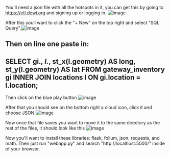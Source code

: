 You'll need a json file with all the hotspots in it, you can get this by going to https://etl.dewi.org and signing up or logging in. ![image](https://user-images.githubusercontent.com/88957612/215394022-cac18106-5602-4419-a74c-a8a0faa979f8.png)

After this youll want to click the "+ New" on the top right and select "SQL Query".![image](https://user-images.githubusercontent.com/88957612/215394201-509375ed-bb34-4b7d-94bc-766eb344d760.png)

Then on line one paste in:
---------------------------------------------------------------------
SELECT gi.*, l.*, st_x(l.geometry) AS long, st_y(l.geometry) AS lat
FROM gateway_inventory gi
INNER JOIN locations l ON gi.location = l.location;
---------------------------------------------------------------------
Then click on the blue play button ![image](https://user-images.githubusercontent.com/88957612/215394367-6fed0a78-a44b-4a14-b443-b8db5b1f997b.png)

After that you should see on the bottom right a cloud icon, click it and choose JSON ![image](https://user-images.githubusercontent.com/88957612/215394440-5827a011-7acc-440d-a5c4-492e1fff4d08.png)

Now once that file saves you want to move it to the same directory as the rest of the files, it should look like this ![image](https://user-images.githubusercontent.com/88957612/215394595-b2a79716-9cc4-4238-97da-d7c64ea04229.png)

Now you'll want to install these libraries: flask, folium, json, requests, and math.
Then just run "webapp.py" and search "http://localhost:5000/" inside of your browser.
